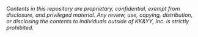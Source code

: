 _Contents in this repository are proprietary, confidential, exempt from disclosure, and privileged material. Any review, use, copying, distribution, or disclosing the contents to individuals outside of KK&YY, Inc. is strictly prohibited._